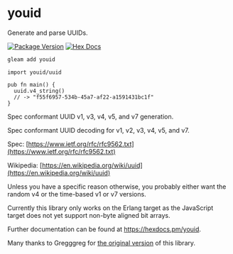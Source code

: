 # youid

Generate and parse UUIDs.

[![Package Version](https://img.shields.io/hexpm/v/youid)](https://hex.pm/packages/youid)
[![Hex Docs](https://img.shields.io/badge/hex-docs-ffaff3)](https://hexdocs.pm/youid/)

```sh
gleam add youid
```
```gleam
import youid/uuid

pub fn main() {
  uuid.v4_string()
  // -> "f55f6957-534b-45a7-af22-a1591431bc1f"
}
```

Spec conformant UUID v1, v3, v4, v5, and v7 generation.

Spec conformant UUID decoding for v1, v2, v3, v4, v5, and v7.

Spec: [https://www.ietf.org/rfc/rfc9562.txt](https://www.ietf.org/rfc/rfc9562.txt)

Wikipedia: [https://en.wikipedia.org/wiki/uuid](https://en.wikipedia.org/wiki/uuid)

Unless you have a specific reason otherwise, you probably either want the
random v4 or the time-based v1 or v7 versions.

Currently this library only works on the Erlang target as the JavaScript target
does not yet support non-byte aligned bit arrays.

Further documentation can be found at <https://hexdocs.pm/youid>.

Many thanks to Gregggreg for [the original version][original] of this library.

[original]: https://gitlab.com/greggreg/gleam_uuid
